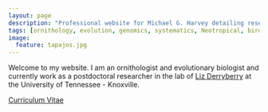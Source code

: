 ```yaml
---
layout: page
description: "Professional website for Michael G. Harvey detailing research on the origins of avian diversity."
tags: [ornithology, evolution, genomics, systematics, Neotropical, birds]
image:
  feature: tapajos.jpg
---
```


Welcome to my website. I am an ornithologist and evolutionary biologist and currently work as a postdoctoral researcher in the lab of <a href="https://derryberrylab.wordpress.com/people/" target="_blank">Liz Derryberry</a> at the University of Tennessee - Knoxville.

<div markdown="0"><a href="http://mgharvey.github.io/docs/Harvey_CV_2.26.19.pdf" class="btn">Curriculum Vitae</a></div>

